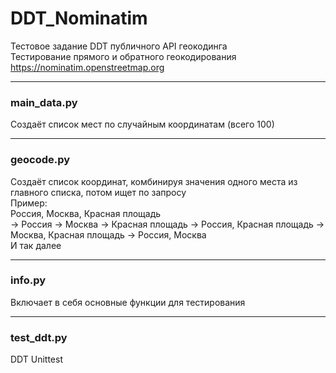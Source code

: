 # DDT_Nominatim
Тестовое задание
DDT публичного API геокодинга  
Тестирование прямого и обратного геокодирования  
https://nominatim.openstreetmap.org  
____
### main_data.py  
Создаёт список мест по случайным координатам (всего 100)  
____
### geocode.py  
Создаёт список координат, комбинируя значения одного места из главного списка, потом ищет по запросу  
Пример:  
Россия, Москва, Красная площадь  
-> Россия -> Москва -> Красная площадь -> Россия, Красная площадь -> Москва, Красная площадь -> Россия, Москва  
И так далее  
____
### info.py  
Включает в себя основные функции для тестирования  
____
### test_ddt.py  
DDT Unittest
